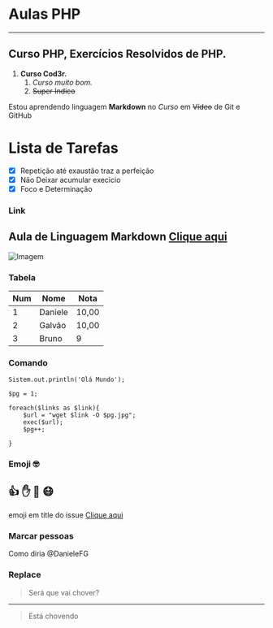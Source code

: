 # Aulas PHP
---
 ## Curso PHP, Exercícios Resolvidos de PHP.
 
1.  **Curso Cod3r.** 
    1. *Curso muito bom.*
    1. ~~Super Indico~~
  


Estou aprendendo linguagem **Markdown** no *Curso* em ~~Vídeo~~ de Git e GitHub

# Lista de Tarefas
- [x] Repetição até exaustão traz a perfeição
- [x] Não Deixar acumular execicio
- [x] Foco e Determinação

 ### Link
 Aula de Linguagem Markdown
 [Clique aqui](https://www.youtube.com/watch?v=LntSB-gl-ZI&list=PLHz_AreHm4dm7ZULPAmadvNhH6vk9oNZA&index=10)
 ---
 ![Imagem](https://cdn.guidingtech.com/media/assets/WordPress-Import/2014/01/markdown-logo2-300x201.png)
 
 ### Tabela
 Num | Nome | Nota
 ---|---|---
 1 | Daniele | 10,00
 2 | Galvão | 10,00
 3 | Bruno | 9 
 
 ### Comando
`Sistem.out.println('Olá Mundo');`

```
$pg = 1;

foreach($links as $link){
    $url = "wget $link -O $pg.jpg";
    exec($url);
    $pg++;

}
```
### Emoji :nerd_face:
:+1:
:hand:
:monkey:
😷
---
emoji em title do issue [Clique aqui](https://emojipedia.org/face-with-medical-mask/)

### Marcar pessoas
Como diria @DanieleFG

### Replace
> Será que vai chover? 
---
> Está chovendo
